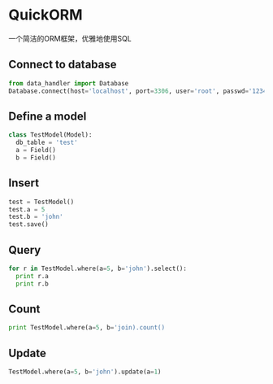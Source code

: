 QuickORM
========

一个简洁的ORM框架，优雅地使用SQL

Connect to database
-------------------

```python
from data_handler import Database
Database.connect(host='localhost', port=3306, user='root', passwd='123456')
```

Define a model
--------------

```python
class TestModel(Model):
  db_table = 'test'
  a = Field()
  b = Field()
```

Insert
------

```python
test = TestModel()
test.a = 5
test.b = 'john'
test.save()
```

Query
-----

```python
for r in TestModel.where(a=5, b='john').select():
  print r.a
  print r.b
```

Count
-----

```python
print TestModel.where(a=5, b='join).count()
```

Update
------

```python
TestModel.where(a=5, b='john').update(a=1)
```